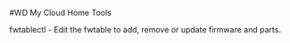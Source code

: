 #WD My Cloud Home Tools

fwtablectl - Edit the fwtable to add, remove or update firmware and parts.
